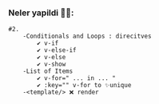 ### Neler yapildi 🐱‍👤:

    #2.
        -Conditionals and Loops : direcitves
            ✔ v-if
            ✔ v-else-if
            ✔ v-else
            ✔ v-show
        -List of Items
            ✔ v-for=" ... in ... "
            ✔ :key="" v-for to ✨unique 
        -<template/> ❌ render

        
    